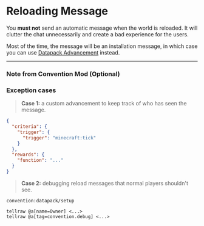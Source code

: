 # Reloading Message

You **must not** send an automatic message when the world is reloaded. It will clutter the chat unnecessarily and create a bad experience for the users.

Most of the time, the message will be an installation message, in which case you can use [Datapack Advancement](../conventions/datapack_advancement.md) instead.

--------------------

### **Note from Convention Mod (Optional)**

### **Exception cases**

> **Case 1:** a custom advancement to keep track of who has seen the message.
```json
{
  "criteria": {
    "trigger": {
      "trigger": "minecraft:tick"
    }
  },
  "rewards": {
    "function": "..."
  }
}
```
> **Case 2:** debugging reload messages that normal players shouldn't see.

``convention:datapack/setup``
```mcfunction
tellraw @a[name=Owner] <...>
tellraw @a[tag=convention.debug] <...>
```